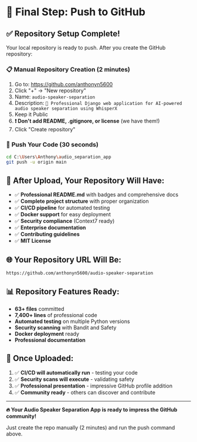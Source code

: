 # 🚀 Final Step: Push to GitHub

## ✅ Repository Setup Complete!

Your local repository is ready to push. After you create the GitHub repository:

### 📋 **Manual Repository Creation** (2 minutes)
1. Go to: https://github.com/anthonyn5600
2. Click "+" → "New repository" 
3. Name: `audio-speaker-separation`
4. Description: `🎤 Professional Django web application for AI-powered audio speaker separation using WhisperX`
5. Keep it Public
6. **❗ Don't add README, .gitignore, or license** (we have them!)
7. Click "Create repository"

### 🚀 **Push Your Code** (30 seconds)
```bash
cd C:\Users\Anthony\audio_separation_app
git push -u origin main
```

## 🎯 **After Upload, Your Repository Will Have:**

- ✅ **Professional README.md** with badges and comprehensive docs
- ✅ **Complete project structure** with proper organization  
- ✅ **CI/CD pipeline** for automated testing
- ✅ **Docker support** for easy deployment
- ✅ **Security compliance** (Context7 ready)
- ✅ **Enterprise documentation** 
- ✅ **Contributing guidelines**
- ✅ **MIT License**

## 🌐 **Your Repository URL Will Be:**
```
https://github.com/anthonyn5600/audio-speaker-separation
```

## 📊 **Repository Features Ready:**
- **63+ files** committed
- **7,400+ lines** of professional code
- **Automated testing** on multiple Python versions
- **Security scanning** with Bandit and Safety
- **Docker deployment** ready
- **Professional documentation**

## 🎉 **Once Uploaded:**
1. ✅ **CI/CD will automatically run** - testing your code
2. ✅ **Security scans will execute** - validating safety
3. ✅ **Professional presentation** - impressive GitHub profile addition
4. ✅ **Community ready** - others can discover and contribute

---

**🔥 Your Audio Speaker Separation App is ready to impress the GitHub community!**

Just create the repo manually (2 minutes) and run the push command above.
